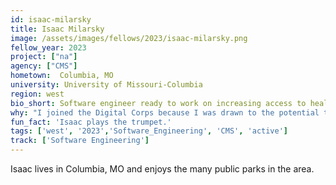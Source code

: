 ```yaml
---
id: isaac-milarsky
title: Isaac Milarsky
image: /assets/images/fellows/2023/isaac-milarsky.png
fellow_year: 2023
project: ["na"]
agency: ["CMS"]
hometown:  Columbia, MO
university: University of Missouri-Columbia
region: west
bio_short: Software engineer ready to work on increasing access to healthcare
why: "I joined the Digital Corps because I was drawn to the potential to help people with my skills and experience and to the potential to increase access to healthcare for people across the United States."
fun_fact: 'Isaac plays the trumpet.'
tags: ['west', '2023','Software_Engineering', 'CMS', 'active']
track: ['Software Engineering']
---
```


Isaac lives in Columbia, MO and enjoys the many public parks in the area. 

